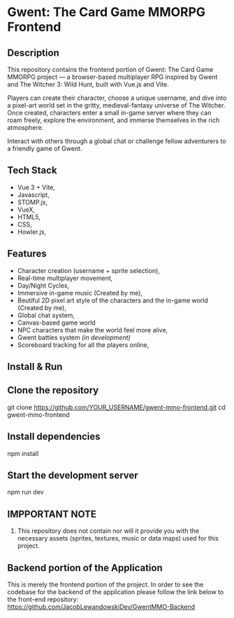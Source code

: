 # Gwent: The Card Game MMORPG Frontend

## Description
This repository contains the frontend portion of Gwent: The Card Game MMORPG project — a browser-based multiplayer RPG inspired by Gwent and The Witcher 3: Wild Hunt, built with Vue.js and Vite.

Players can create their character, choose a unique username, and dive into a pixel-art world set in the gritty, medieval-fantasy universe of The Witcher.
Once created, characters enter a small in-game server where they can roam freely, explore the environment, and immerse themselves in the rich atmosphere.

Interact with others through a global chat or challenge fellow adventurers to a friendly game of Gwent.

## Tech Stack
  * Vue 3 + Vite,
  * Javascript,
  * STOMP.js,
  * VueX,
  * HTML5,
  * CSS,
  * Howler.js,

## Features
  * Character creation (username + sprite selection),
  * Real-time multiplayer movement,
  * Day/Night Cycles,
  * Immersive in-game music (Created by me),
  * Beutiful 2D pixel art style of the characters and the in-game world (Created by me),
  * Global chat system,
  * Canvas-based game world
  * NPC characters that make the world feel more alive,
  * Gwent battles system *(in development)*
  * Scoreboard tracking for all the players online,


## Install & Run

## Clone the repository
git clone https://github.com/YOUR_USERNAME/gwent-mmo-frontend.git
cd gwent-mmo-frontend

## Install dependencies
npm install

## Start the development server
npm run dev

## IMPPORTANT NOTE
 1. This repository does not contain nor will it provide you with the necessary assets (sprites, textures, music or data maps) used for this project.

## Backend portion of the Application
This is merely the frontend portion of the project. In order to see the codebase for the backend of the application please follow the link below to the front-end repository:
https://github.com/JacobLewandowskiDev/GwentMMO-Backend
